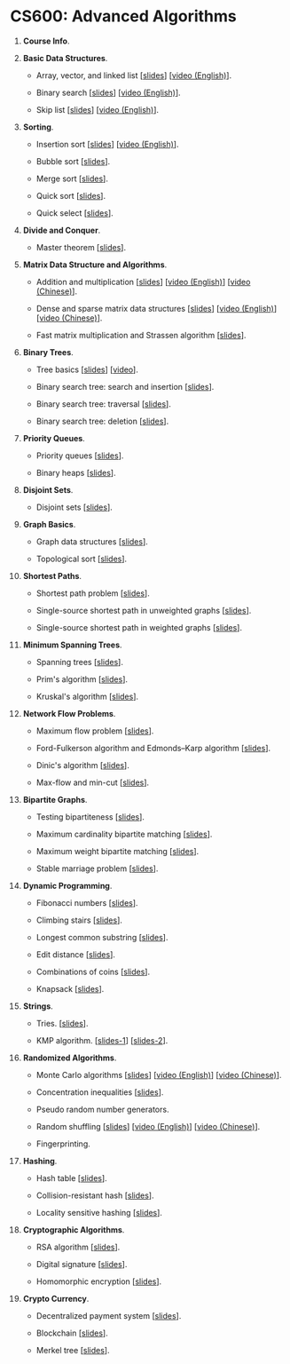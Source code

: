 # CS600: Advanced Algorithms



1. **Course Info**.

2. **Basic Data Structures**.
	
	* Array, vector, and linked list 
	[[slides](https://github.com/wangshusen/AdvancedAlgorithms/blob/master/Slides/2_Basic_1.pdf)]
	[[video (English)](https://youtu.be/Ign3VHqNybs)].
	
	* Binary search 
	[[slides](https://github.com/wangshusen/AdvancedAlgorithms/blob/master/Slides/2_Basic_2.pdf)]
	[[video (English)](https://youtu.be/yfHcb1hXt3s)].

	* Skip list
	[[slides](https://github.com/wangshusen/AdvancedAlgorithms/blob/master/Slides/2_Basic_3.pdf)]
	[[video (English)](https://youtu.be/UGaOXaXAM5M)].


3. **Sorting**.
	
	* Insertion sort [[slides](https://github.com/wangshusen/AdvancedAlgorithms/blob/master/Slides/3_Sorting_1.pdf)]
	[[video (English)](https://youtu.be/m5UJM-0gtD8)].
	
	* Bubble sort [[slides](https://github.com/wangshusen/AdvancedAlgorithms/blob/master/Slides/3_Sorting_2.pdf)].

	* Merge sort [[slides](https://github.com/wangshusen/AdvancedAlgorithms/blob/master/Slides/3_Sorting_3.pdf)].
	
	* Quick sort [[slides](https://github.com/wangshusen/AdvancedAlgorithms/blob/master/Slides/3_Sorting_4.pdf)].
	
	* Quick select [[slides](https://github.com/wangshusen/AdvancedAlgorithms/blob/master/Slides/3_Sorting_5.pdf)].
	

4. **Divide and Conquer**.
	
	* Master theorem [[slides](https://github.com/wangshusen/AdvancedAlgorithms/blob/master/Slides/4_DC.pdf)].


5. **Matrix Data Structure and Algorithms**.
	
	* Addition and multiplication [[slides](https://github.com/wangshusen/AdvancedAlgorithms/blob/master/Slides/5_Matrix_1.pdf)]
	  [[video (English)](https://youtu.be/ZTtW6SMTmcY)]
	  [[video (Chinese)](https://youtu.be/PzhMlw7xVs0)].
	
	* Dense and sparse matrix data structures [[slides](https://github.com/wangshusen/AdvancedAlgorithms/blob/master/Slides/5_Matrix_2.pdf)]
	  [[video (English)](https://youtu.be/fy_dSZb-Xx8)]
	  [[video (Chinese)](https://youtu.be/2KsvAa5zJt8)].


	* Fast matrix multiplication and Strassen algorithm [[slides](https://github.com/wangshusen/AdvancedAlgorithms/blob/master/Slides/5_Matrix_3.pdf)].
	

6. **Binary Trees**.
	
	* Tree basics 
	[[slides](https://github.com/wangshusen/AdvancedAlgorithms/blob/master/Slides/6_Trees_1.pdf)]
	[[video](https://youtu.be/HWPLrH-n0-k)].
	
	* Binary search tree: search and insertion 
	[[slides](https://github.com/wangshusen/AdvancedAlgorithms/blob/master/Slides/6_Trees_2.pdf)].
	  
	* Binary search tree: traversal 
	[[slides](https://github.com/wangshusen/AdvancedAlgorithms/blob/master/Slides/6_Trees_3.pdf)].
	  
	* Binary search tree: deletion 
	[[slides](https://github.com/wangshusen/AdvancedAlgorithms/blob/master/Slides/6_Trees_4.pdf)].
	

7. **Priority Queues**.
	
	* Priority queues [[slides](https://github.com/wangshusen/AdvancedAlgorithms/blob/master/Slides/7_PQ_1.pdf)].
	
	* Binary heaps [[slides](https://github.com/wangshusen/AdvancedAlgorithms/blob/master/Slides/7_PQ_2.pdf)].
	

8. **Disjoint Sets**.

	* Disjoint sets 
	  [[slides](https://github.com/wangshusen/AdvancedAlgorithms/blob/master/Slides/8_Sets_1.pdf)].

9. **Graph Basics**.

	* Graph data structures
	  [[slides](https://github.com/wangshusen/AdvancedAlgorithms/blob/master/Slides/9_Graphs_1.pdf)].

	* Topological sort
	  [[slides](https://github.com/wangshusen/AdvancedAlgorithms/blob/master/Slides/9_Graphs_2.pdf)].
	  

10. **Shortest Paths**.

	* Shortest path problem
	  [[slides](https://github.com/wangshusen/AdvancedAlgorithms/blob/master/Slides/10_Path_1.pdf)].
	  
	* Single-source shortest path in unweighted graphs
	  [[slides](https://github.com/wangshusen/AdvancedAlgorithms/blob/master/Slides/10_Path_2.pdf)].
	  
	* Single-source shortest path in weighted graphs
	  [[slides](https://github.com/wangshusen/AdvancedAlgorithms/blob/master/Slides/10_Path_3.pdf)].


11. **Minimum Spanning Trees**.

	* Spanning trees
	  [[slides](https://github.com/wangshusen/AdvancedAlgorithms/blob/master/Slides/11_Span_1.pdf)].
	  
	* Prim's algorithm
	  [[slides](https://github.com/wangshusen/AdvancedAlgorithms/blob/master/Slides/11_Span_2.pdf)].
	  
	* Kruskal's algorithm
	  [[slides](https://github.com/wangshusen/AdvancedAlgorithms/blob/master/Slides/11_Span_3.pdf)].


12. **Network Flow Problems**.

	* Maximum flow problem
	  [[slides](https://github.com/wangshusen/AdvancedAlgorithms/blob/master/Slides/12_Flow_1.pdf)].

	* Ford-Fulkerson algorithm and Edmonds–Karp algorithm
	  [[slides](https://github.com/wangshusen/AdvancedAlgorithms/blob/master/Slides/12_Flow_2.pdf)].

	* Dinic's algorithm
	  [[slides](https://github.com/wangshusen/AdvancedAlgorithms/blob/master/Slides/12_Flow_3.pdf)].
	
	* Max-flow and min-cut
	  [[slides](https://github.com/wangshusen/AdvancedAlgorithms/blob/master/Slides/12_Flow_4.pdf)].


13. **Bipartite Graphs**.

	* Testing bipartiteness
	  [[slides](https://github.com/wangshusen/AdvancedAlgorithms/blob/master/Slides/13_BiGraph_1.pdf)].

	* Maximum cardinality bipartite matching
	  [[slides](https://github.com/wangshusen/AdvancedAlgorithms/blob/master/Slides/13_BiGraph_2.pdf)].

	* Maximum weight bipartite matching
	  [[slides](https://github.com/wangshusen/AdvancedAlgorithms/blob/master/Slides/13_BiGraph_3.pdf)].
	
	* Stable marriage problem
	  [[slides](https://github.com/wangshusen/AdvancedAlgorithms/blob/master/Slides/13_BiGraph_4.pdf)].


14. **Dynamic Programming**.

	* Fibonacci numbers
	[[slides](https://github.com/wangshusen/AdvancedAlgorithms/blob/master/Slides/14_DP_1.pdf)].

	* Climbing stairs
	[[slides](https://github.com/wangshusen/AdvancedAlgorithms/blob/master/Slides/14_DP_2.pdf)].

	* Longest common substring
	[[slides](https://github.com/wangshusen/AdvancedAlgorithms/blob/master/Slides/14_DP_3.pdf)].

	* Edit distance
	[[slides](https://github.com/wangshusen/AdvancedAlgorithms/blob/master/Slides/14_DP_4.pdf)].

	* Combinations of coins
	[[slides](https://github.com/wangshusen/AdvancedAlgorithms/blob/master/Slides/14_DP_5.pdf)].

	* Knapsack
	[[slides](https://github.com/wangshusen/AdvancedAlgorithms/blob/master/Slides/14_DP_6.pdf)].


15. **Strings**.

	* Tries.
	  [[slides](https://github.com/wangshusen/AdvancedAlgorithms/blob/master/Slides/15_String_1.pdf)].

	* KMP algorithm.
	  [[slides-1](https://github.com/wangshusen/AdvancedAlgorithms/blob/master/Slides/15_String_2.pdf)]
	  [[slides-2](https://github.com/wangshusen/AdvancedAlgorithms/blob/master/Slides/15_String_3.pdf)].


16. **Randomized Algorithms**.

	* Monte Carlo algorithms
	  [[slides](https://github.com/wangshusen/AdvancedAlgorithms/blob/master/Slides/16_Rand_1.pdf)]
	  [[video (English)](https://youtu.be/CmpWM2HMhxw)]
	  [[video (Chinese)](https://youtu.be/XRGquU0ZJok)].

	* Concentration inequalities
	  [[slides](https://github.com/wangshusen/AdvancedAlgorithms/blob/master/Slides/16_Rand_2.pdf)].

	* Pseudo random number generators.

	* Random shuffling
	  [[slides](https://github.com/wangshusen/AdvancedAlgorithms/blob/master/Slides/16_Rand_4.pdf)]
	  [[video (English)](https://youtu.be/xaSBvljOQkc)]
	  [[video (Chinese)](https://youtu.be/1m68x5Gy5No)].

	* Fingerprinting.


17. **Hashing**.

	* Hash table
	  [[slides](https://github.com/wangshusen/AdvancedAlgorithms/blob/master/Slides/17_Hash_1.pdf)].

	* Collision-resistant hash
	  [[slides](https://github.com/wangshusen/AdvancedAlgorithms/blob/master/Slides/17_Hash_2.pdf)].

	* Locality sensitive hashing
	  [[slides](https://github.com/wangshusen/AdvancedAlgorithms/blob/master/Slides/17_Hash_3.pdf)].


18. **Cryptographic Algorithms**.

	* RSA algorithm
	  [[slides](https://github.com/wangshusen/AdvancedAlgorithms/blob/master/Slides/18_Crypto_1.pdf)].

	* Digital signature
	  [[slides](https://github.com/wangshusen/AdvancedAlgorithms/blob/master/Slides/18_Crypto_2.pdf)].

	* Homomorphic encryption
	  [[slides](https://github.com/wangshusen/AdvancedAlgorithms/blob/master/Slides/18_Crypto_3.pdf)].


19. **Crypto Currency**.

	* Decentralized payment system
	  [[slides](https://github.com/wangshusen/AdvancedAlgorithms/blob/master/Slides/19_CryptoCurrency_1.pdf)].

	* Blockchain
	  [[slides](https://github.com/wangshusen/AdvancedAlgorithms/blob/master/Slides/19_CryptoCurrency_2.pdf)].

	* Merkel tree
	  [[slides](https://github.com/wangshusen/AdvancedAlgorithms/blob/master/Slides/19_CryptoCurrency_3.pdf)].


